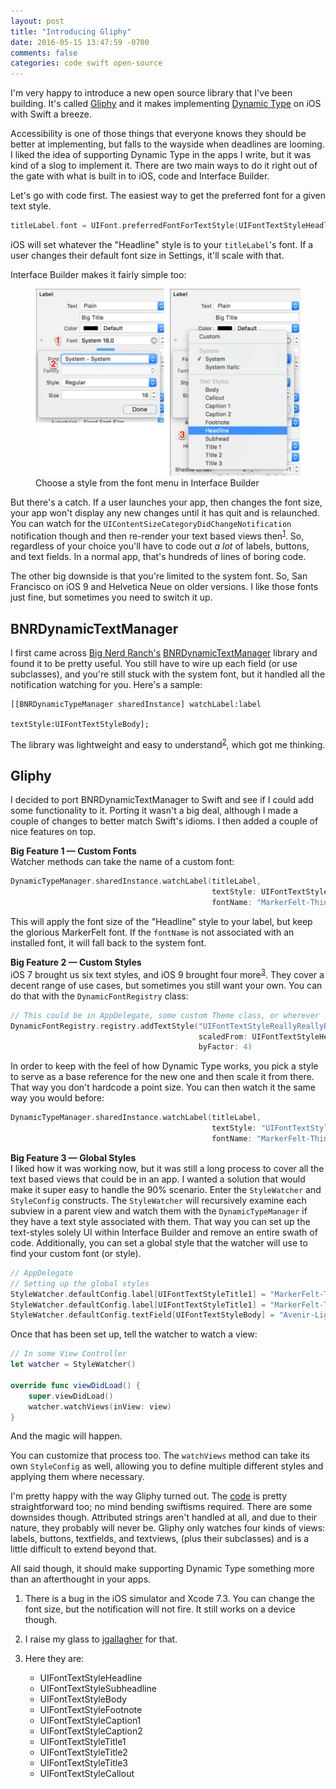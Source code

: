 ```yaml
---
layout: post
title: "Introducing Gliphy"
date: 2016-05-15 13:47:59 -0700
comments: false
categories: code swift open-source
---
```

I'm very happy to introduce a new open source library that I've been building. It's called [Gliphy](https://github.com/tallwave/gliphy) and it makes implementing [Dynamic Type](https://developer.apple.com/library/ios/documentation/StringsTextFonts/Conceptual/TextAndWebiPhoneOS/CustomTextProcessing/CustomTextProcessing.html#//apple_ref/doc/uid/TP40009542-CH4-SW65) on iOS with Swift a breeze.

Accessibility is one of those things that everyone knows they should be better at implementing, but falls to the wayside when deadlines are looming. I liked the idea of supporting Dynamic Type in the apps I write, but it was kind of a slog to implement it. There are two main ways to do it right out of the gate with what is built in to iOS, code and Interface Builder.

Let's go with code first. The easiest way to get the preferred font for a given text style. 

```swift
titleLabel.font = UIFont.preferredFontForTextStyle(UIFontTextStyleHeadline)
```
iOS will set whatever the "Headline" style is to your `titleLabel`'s font. If a user changes their default font size in Settings, it'll scale with that. 

Interface Builder makes it fairly simple too:

<figure>
    <img alt="Interface Builder" src="https://raw.githubusercontent.com/Tallwave/Gliphy/gh-pages/images/ib.png">
    <figcaption>Choose a style from the font menu in Interface Builder</figcaption>
</figure>

But there's a catch. If a user launches your app, then changes the font size, your app won't display any new changes until it has quit and is relaunched. You can watch for the `UIContentSizeCategoryDidChangeNotification` notification though and then re-render your text based views then<sup id="fnref:1"><a href="#fn:1" rel="footnote">1</a></sup>. So, regardless of your choice you'll have to code out *a lot* of labels, buttons, and text fields. In a normal app, that's hundreds of lines of boring code.

The other big downside is that you're limited to the system font. So, San Francisco on iOS 9 and Helvetica Neue on older versions. I like those fonts just fine, but sometimes you need to switch it up.

## BNRDynamicTextManager
I first came across [Big Nerd Ranch's](https://www.bignerdranch.com/) [BNRDynamicTextManager](https://github.com/bignerdranch/BNRDynamicTypeManager) library and found it to be pretty useful. You still have to wire up each field (or use subclasses), and you're still stuck with the system font, but it handled all the notification watching for you. Here's a sample: 

```objc
[[BNRDynamicTypeManager sharedInstance] watchLabel:label
                                         textStyle:UIFontTextStyleBody];
```

The library was lightweight and easy to understand<sup id="fnref:2"><a href="#fn:2" rel="footnote">2</a></sup>, which got me thinking.

## Gliphy
I decided to port BNRDynamicTextManager to Swift and see if I could add some functionality to it. Porting it wasn't a big deal, although I made a couple of changes to better match Swift's idioms. I then added a couple of nice features on top.

**Big Feature 1 — Custom Fonts**<br />
Watcher methods can take the name of a custom font:

```swift
DynamicTypeManager.sharedInstance.watchLabel(titleLabel,
                                             textStyle: UIFontTextStyleTitle1,
                                             fontName: "MarkerFelt-Thin")
```
This will apply the font size of the "Headline" style to your label, but keep the glorious MarkerFelt font. If the `fontName` is not associated with an installed font, it will fall back to the system font.

**Big Feature 2 — Custom Styles**<br />
iOS 7 brought us six text styles, and iOS 9 brought four more<sup id="fnref:3"><a href="#fn:3" rel="footnote">3</a></sup>. They cover a decent range of use cases, but sometimes you still want your own. You can do that with the `DynamicFontRegistry` class:

```swift
// This could be in AppDelegate, some custom Theme class, or wherever
DynamicFontRegistry.registry.addTextStyle("UIFontTextStyleReallyReallyBigTitle",
                                          scaledFrom: UIFontTextStyleHeadline,
                                          byFactor: 4)
```
In order to keep with the feel of how Dynamic Type works, you pick a style to serve as a base reference for the new one and then scale it from there. That way you don't hardcode a point size. You can then watch it the same way you would before:

```swift
DynamicTypeManager.sharedInstance.watchLabel(titleLabel, 
                                             textStyle: "UIFontTextStyleReallyReallyBigTitle"", 
                                             fontName: "MarkerFelt-Thin")
```

**Big Feature 3 — Global Styles**<br />
I liked how it was working now, but it was still a long process to cover all the text based views that could be in an app. I wanted a solution that would make it super easy to handle the 90% scenario. Enter the `StyleWatcher` and `StyleConfig` constructs. The `StyleWatcher` will recursively examine each subview in a parent view and watch them with the `DynamicTypeManager` if they have a text style associated with them. That way you can set up the text-styles solely UI within Interface Builder and remove an entire swath of code. Additionally, you can set a global style that the watcher will use to find your custom font (or style).

```swift
// AppDelegate
// Setting up the global styles
StyleWatcher.defaultConfig.label[UIFontTextStyleTitle1] = "MarkerFelt-Thin"
StyleWatcher.defaultConfig.label[UIFontTextStyleTitle1] = "MarkerFelt-Thin"
StyleWatcher.defaultConfig.textField[UIFontTextStyleBody] = "Avenir-Light"
```
Once that has been set up, tell the watcher to watch a view:

```swift
// In some View Controller
let watcher = StyleWatcher()

override func viewDidLoad() {
    super.viewDidLoad()
    watcher.watchViews(inView: view)
}
```
And the magic will happen. 

You can customize that process too. The `watchViews` method can take its own `StyleConfig` as well, allowing you to define multiple different styles and applying them where necessary.

I'm pretty happy with the way Gliphy turned out. The [code](https://github.com/tallwave/gliphy) is pretty straightforward too; no mind bending swiftisms required. There are some downsides though. Attributed strings aren't handled at all, and due to their nature, they probably will never be. Gliphy only watches four kinds of views: labels, buttons, textfields, and textviews, (plus their subclasses) and is a little difficult to extend beyond that.

All said though, it should make supporting Dynamic Type something more than an afterthought in your apps.


<div class="footnotes">
  <ol>
    <li class="footnote" id="fn:1">
  <p>There is a bug in the iOS simulator and Xcode 7.3. You can change the font size, but the notification will not fire. It still works on a device though.</p>
</li>
<li class="footnote" id="fn:2">
  <p>I raise my glass to <a href="https://github.com/jgallagher">jgallagher</a> for that.</p>
</li>
<li class="footnote" id="fn:3">
  <p>Here they are:
  <ul>
    <li>UIFontTextStyleHeadline</li>
    <li>UIFontTextStyleSubheadline</li>
    <li>UIFontTextStyleBody</li>
    <li>UIFontTextStyleFootnote</li>
    <li>UIFontTextStyleCaption1</li>
    <li>UIFontTextStyleCaption2</li>
    <li>UIFontTextStyleTitle1</li>
    <li>UIFontTextStyleTitle2</li>
    <li>UIFontTextStyleTitle3</li>
    <li>UIFontTextStyleCallout</li>        
  </ul>
  </p>
</li>
  </ol>
</div>
